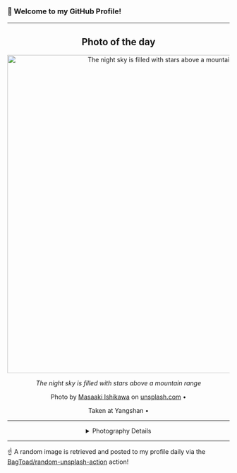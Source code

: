 ### 👋 Welcome to my GitHub Profile!

----
<div align="center">

## Photo of the day
  
  <a href="https://unsplash.com/photos/the-night-sky-is-filled-with-stars-above-a-mountain-range-IUfj5SmScJg"><img width="720" src="https://images.unsplash.com/photo-1723279893372-c4e430158b12?crop=entropy&cs=tinysrgb&fit=max&fm=jpg&ixid=M3w1OTQ0OTd8MHwxfHJhbmRvbXx8fHx8fHx8fDE3NTQ0NjA3ODB8&ixlib=rb-4.1.0&q=80&w=1080" alt="The night sky is filled with stars above a mountain range"></a>
  
  <em>The night sky is filled with stars above a mountain range</em>
  
  <em></em>

  Photo by [Masaaki Ishikawa](null) on [unsplash.com](https://unsplash.com/) • 
  
  Taken at Yangshan • 
  
  ---
  
<details>
<summary>Photography Details</summary>
  
| Parameter     | Value |
| ------------- | ----- |
| Camera Model  | ILCE-7RM5 |
| Exposure Time | 30 |
| Aperture      | 2.8 |
| Focal Length  | 24.0 |
| ISO           | 3200 |
| Location      | Yangshan (null) |
| Coordinates   | Latitude 0, Longitude 0 |

</details>

</div>

----

☝️ A random image is retrieved and posted to my profile daily via the [BagToad/random-unsplash-action](https://github.com/BagToad/random-unsplash-action) action!
